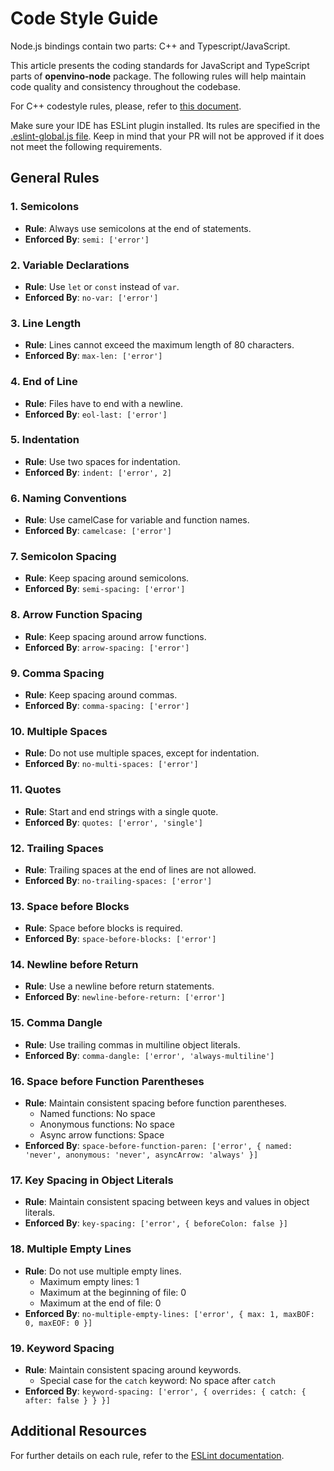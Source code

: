 # Code Style Guide

Node.js bindings contain two parts: C++ and Typescript/JavaScript.

This article presents the coding standards for JavaScript and TypeScript parts of **openvino-node** package. The following rules will help maintain code quality and consistency throughout the codebase.

For C++ codestyle rules, please, refer to [this document](https://github.com/openvinotoolkit/openvino/blob/master/docs/dev/coding_style.md).

Make sure your IDE has ESLint plugin installed. Its rules are specified in the [.eslint-global.js file](../.eslintrc-global.js). Keep in mind that your PR will not be approved if it does not meet the following requirements.


## General Rules

### 1. Semicolons
- **Rule**: Always use semicolons at the end of statements.
- **Enforced By**: `semi: ['error']`

### 2. Variable Declarations
- **Rule**: Use `let` or `const` instead of `var`.
- **Enforced By**: `no-var: ['error']`

### 3. Line Length
- **Rule**: Lines cannot exceed the maximum length of 80 characters.
- **Enforced By**: `max-len: ['error']`

### 4. End of Line
- **Rule**: Files have to end with a newline.
- **Enforced By**: `eol-last: ['error']`

### 5. Indentation
- **Rule**: Use two spaces for indentation.
- **Enforced By**: `indent: ['error', 2]`

### 6. Naming Conventions
- **Rule**: Use camelCase for variable and function names.
- **Enforced By**: `camelcase: ['error']`

### 7. Semicolon Spacing
- **Rule**: Keep spacing around semicolons.
- **Enforced By**: `semi-spacing: ['error']`

### 8. Arrow Function Spacing
- **Rule**: Keep spacing around arrow functions.
- **Enforced By**: `arrow-spacing: ['error']`

### 9. Comma Spacing
- **Rule**: Keep spacing around commas.
- **Enforced By**: `comma-spacing: ['error']`

### 10. Multiple Spaces
- **Rule**: Do not use multiple spaces, except for indentation.
- **Enforced By**: `no-multi-spaces: ['error']`

### 11. Quotes
- **Rule**: Start and end strings with a single quote.
- **Enforced By**: `quotes: ['error', 'single']`

### 12. Trailing Spaces
- **Rule**: Trailing spaces at the end of lines are not allowed.
- **Enforced By**: `no-trailing-spaces: ['error']`

### 13. Space before Blocks
- **Rule**: Space before blocks is required.
- **Enforced By**: `space-before-blocks: ['error']`

### 14. Newline before Return
- **Rule**: Use a newline before return statements.
- **Enforced By**: `newline-before-return: ['error']`

### 15. Comma Dangle
- **Rule**: Use trailing commas in multiline object literals.
- **Enforced By**: `comma-dangle: ['error', 'always-multiline']`

### 16. Space before Function Parentheses
- **Rule**: Maintain consistent spacing before function parentheses.
  - Named functions: No space
  - Anonymous functions: No space
  - Async arrow functions: Space
- **Enforced By**: `space-before-function-paren: ['error', { named: 'never', anonymous: 'never', asyncArrow: 'always' }]`

### 17. Key Spacing in Object Literals
- **Rule**: Maintain consistent spacing between keys and values in object literals.
- **Enforced By**: `key-spacing: ['error', { beforeColon: false }]`

### 18. Multiple Empty Lines
- **Rule**: Do not use multiple empty lines.
  - Maximum empty lines: 1
  - Maximum at the beginning of file: 0
  - Maximum at the end of file: 0
- **Enforced By**: `no-multiple-empty-lines: ['error', { max: 1, maxBOF: 0, maxEOF: 0 }]`

### 19. Keyword Spacing
- **Rule**: Maintain consistent spacing around keywords.
  - Special case for the `catch` keyword: No space after `catch`
- **Enforced By**: `keyword-spacing: ['error', { overrides: { catch: { after: false } } }]`


## Additional Resources

For further details on each rule, refer to the [ESLint documentation](https://eslint.org/docs/rules/).
